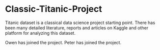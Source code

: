 # Classic-Titanic-Project
Titanic dataset is a classical data science project starting point. There has been many detailed literature, reports and articles on Kaggle and other platform for analyzing this dataset.

Owen has joined the project.
Peter has joined the project.